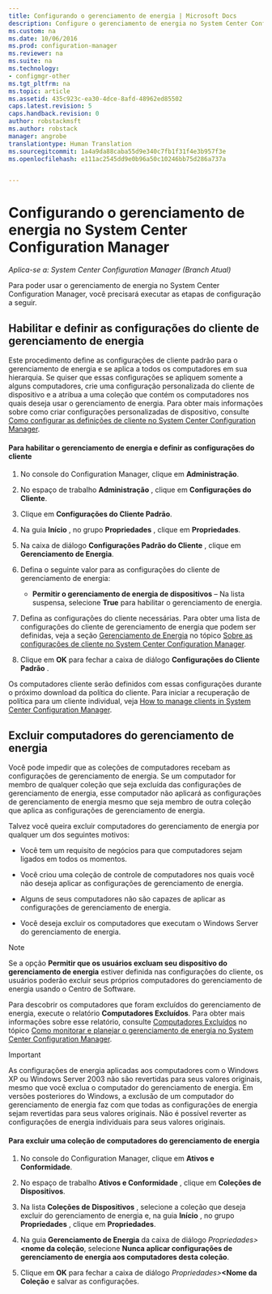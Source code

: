 ```yaml
---
title: Configurando o gerenciamento de energia | Microsoft Docs
description: Configure o gerenciamento de energia no System Center Configuration Manager.
ms.custom: na
ms.date: 10/06/2016
ms.prod: configuration-manager
ms.reviewer: na
ms.suite: na
ms.technology:
- configmgr-other
ms.tgt_pltfrm: na
ms.topic: article
ms.assetid: 435c923c-ea30-4dce-8afd-48962ed85502
caps.latest.revision: 5
caps.handback.revision: 0
author: robstackmsft
ms.author: robstack
manager: angrobe
translationtype: Human Translation
ms.sourcegitcommit: 1a4a9da88caba55d9e340c7fb1f31f4e3b957f3e
ms.openlocfilehash: e111ac2545dd9e0b96a50c10246bb75d286a737a


---
```

# <a name="configuring-power-management-in-system-center-configuration-manager"></a>Configurando o gerenciamento de energia no System Center Configuration Manager

*Aplica-se a: System Center Configuration Manager (Branch Atual)*

Para poder usar o gerenciamento de energia no System Center Configuration Manager, você precisará executar as etapas de configuração a seguir.  

## <a name="enable-and-configure-power-management-client-settings"></a>Habilitar e definir as configurações do cliente de gerenciamento de energia  
 Este procedimento define as configurações de cliente padrão para o gerenciamento de energia e se aplica a todos os computadores em sua hierarquia. Se quiser que essas configurações se apliquem somente a alguns computadores, crie uma configuração personalizada do cliente de dispositivo e a atribua a uma coleção que contém os computadores nos quais deseja usar o gerenciamento de energia. Para obter mais informações sobre como criar configurações personalizadas de dispositivo, consulte [Como configurar as definições de cliente no System Center Configuration Manager](../../../../core/clients/deploy/configure-client-settings.md).  

#### <a name="to-enable-power-management-and-configure-client-settings"></a>Para habilitar o gerenciamento de energia e definir as configurações do cliente  

1.  No console do Configuration Manager, clique em **Administração**.  

2.  No espaço de trabalho **Administração** , clique em **Configurações do Cliente**.  

3.  Clique em **Configurações do Cliente Padrão**.  

4.  Na guia **Início** , no grupo **Propriedades** , clique em **Propriedades**.  

5.  Na caixa de diálogo **Configurações Padrão do Cliente** , clique em **Gerenciamento de Energia**.  

6.  Defina o seguinte valor para as configurações do cliente de gerenciamento de energia:  

    -   **Permitir o gerenciamento de energia de dispositivos** – Na lista suspensa, selecione **True** para habilitar o gerenciamento de energia.  

7.  Defina as configurações do cliente necessárias. Para obter uma lista de configurações do cliente de gerenciamento de energia que podem ser definidas, veja a seção [Gerenciamento de Energia](../../../../core/clients/deploy/about-client-settings.md#power-management) no tópico [Sobre as configurações de cliente no System Center Configuration Manager](../../../../core/clients/deploy/about-client-settings.md).  

8.  Clique em **OK** para fechar a caixa de diálogo **Configurações do Cliente Padrão** .  

 Os computadores cliente serão definidos com essas configurações durante o próximo download da política do cliente. Para iniciar a recuperação de política para um cliente individual, veja [How to manage clients in System Center Configuration Manager](../../../../core/clients/manage/manage-clients.md).  

## <a name="exclude-computers-from-power-management"></a>Excluir computadores do gerenciamento de energia  
 Você pode impedir que as coleções de computadores recebam as configurações de gerenciamento de energia. Se um computador for membro de qualquer coleção que seja excluída das configurações de gerenciamento de energia, esse computador não aplicará as configurações de gerenciamento de energia mesmo que seja membro de outra coleção que aplica as configurações de gerenciamento de energia.  

 Talvez você queira excluir computadores do gerenciamento de energia por qualquer um dos seguintes motivos:  

-   Você tem um requisito de negócios para que computadores sejam ligados em todos os momentos.  

-   Você criou uma coleção de controle de computadores nos quais você não deseja aplicar as configurações de gerenciamento de energia.  

-   Alguns de seus computadores não são capazes de aplicar as configurações de gerenciamento de energia.  

-   Você deseja excluir os computadores que executam o Windows Server do gerenciamento de energia.  

> [!NOTE]  
>  Se a opção **Permitir que os usuários excluam seu dispositivo do gerenciamento de energia** estiver definida nas configurações do cliente, os usuários poderão excluir seus próprios computadores do gerenciamento de energia usando o Centro de Software.  

 Para descobrir os computadores que foram excluídos do gerenciamento de energia, execute o relatório **Computadores Excluídos**. Para obter mais informações sobre esse relatório, consulte [Computadores Excluídos](../../../../core/clients/manage/power/monitor-and-plan-for-power-management.md#BKMK_Excluded) no tópico [Como monitorar e planejar o gerenciamento de energia no System Center Configuration Manager](../../../../core/clients/manage/power/monitor-and-plan-for-power-management.md).  

> [!IMPORTANT]  
>  As configurações de energia aplicadas aos computadores com o Windows XP ou Windows Server 2003 não são revertidas para seus valores originais, mesmo que você exclua o computador do gerenciamento de energia. Em versões posteriores do Windows, a exclusão de um computador do gerenciamento de energia faz com que todas as configurações de energia sejam revertidas para seus valores originais. Não é possível reverter as configurações de energia individuais para seus valores originais.  

#### <a name="to-exclude-a-collection-of-computers-from-power-management"></a>Para excluir uma coleção de computadores do gerenciamento de energia  

1.  No console do Configuration Manager, clique em **Ativos e Conformidade**.  

2.  No espaço de trabalho **Ativos e Conformidade** , clique em **Coleções de Dispositivos**.  

3.  Na lista **Coleções de Dispositivos** , selecione a coleção que deseja excluir do gerenciamento de energia e, na guia **Início** , no grupo **Propriedades** , clique em **Propriedades**.  

4.  Na guia **Gerenciamento de Energia** da caixa de diálogo *Propriedades\>***<nome da coleção**, selecione **Nunca aplicar configurações de gerenciamento de energia aos computadores desta coleção**.  

5.  Clique em **OK** para fechar a caixa de diálogo *Propriedades\>***<Nome da Coleção** e salvar as configurações.  



<!--HONumber=Dec16_HO3-->



